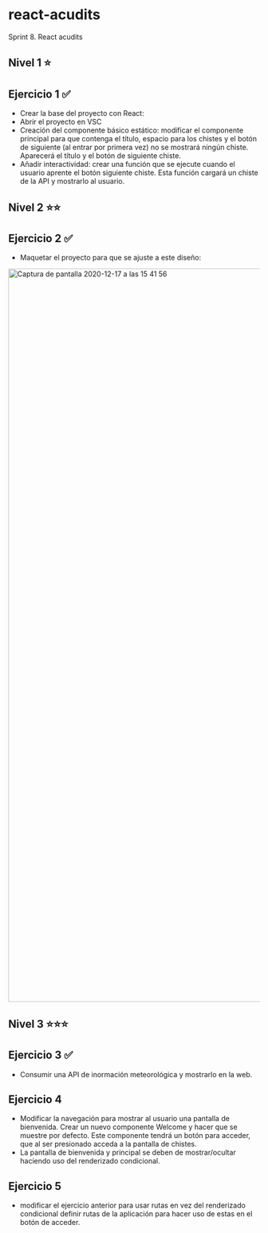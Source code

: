 # react-acudits
Sprint 8. React acudits

## Nivel 1 ⭐
## Ejercicio 1 ✅
* Crear la base del proyecto con React:
* Abrir el proyecto en VSC
* Creación del componente básico estático: modificar el componente principal para que contenga el título, espacio para los chistes y el botón de siguiente (al entrar por primera vez) no se mostrará ningún chiste. Aparecerá el título y el botón de siguiente chiste.
* Añadir interactividad: crear una función que se ejecute cuando el usuario aprente el botón siguiente chiste. Esta función cargará un chiste de la API y mostrarlo al usuario.

## Nivel 2 ⭐⭐
## Ejercicio 2 ✅
* Maquetar el proyecto para que se ajuste a este diseño:

<img width="1469" alt="Captura de pantalla 2020-12-17 a las 15 41 56" src="https://user-images.githubusercontent.com/60387528/111970124-3f65e980-8afb-11eb-9811-814ce0c6d2ae.png">

## Nivel 3 ⭐⭐⭐
## Ejercicio 3 ✅
* Consumir una API de inormación meteorológica y mostrarlo en la web.

## Ejercicio 4 
* Modificar la navegación para mostrar al usuario una pantalla de bienvenida. Crear un nuevo componente Welcome y hacer que se muestre por defecto. Este componente tendrá un botón para acceder, que al ser presionado acceda a la pantalla de chistes.
* La pantalla de bienvenida y principal se deben de mostrar/ocultar haciendo uso del renderizado condicional.

## Ejercicio 5 
* modificar el ejercicio anterior para usar rutas en vez del renderizado condicional definir rutas de la aplicación para hacer uso de estas en el botón de acceder.